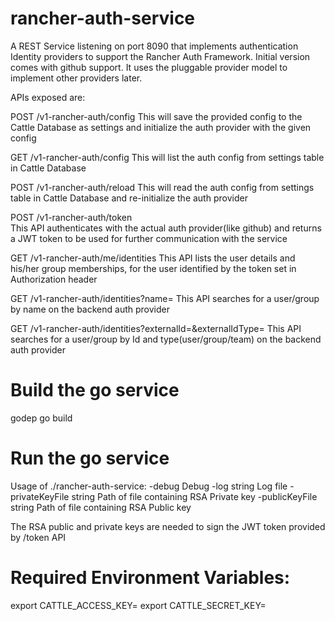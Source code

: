 # rancher-auth-service
A REST Service listening on port 8090 that implements authentication Identity providers to support the Rancher Auth Framework. Initial version comes with github support. It uses the pluggable provider model to implement other providers later. 


APIs exposed are:

POST /v1-rancher-auth/config
This will save the provided config to the Cattle Database as settings and initialize the auth provider with the given config

GET /v1-rancher-auth/config
This will list the auth config from settings table in Cattle Database

POST /v1-rancher-auth/reload
This will read the auth config from settings table in Cattle Database and re-initialize the auth provider

POST /v1-rancher-auth/token  
This API authenticates with the actual auth provider(like github) and returns a JWT token to be used for further communication with the service

GET /v1-rancher-auth/me/identities
This API lists the user details and his/her group memberships, for the user identified by the token set in Authorization header

GET /v1-rancher-auth/identities?name=
This API searches for a user/group by name on the backend auth provider

GET /v1-rancher-auth/identities?externalId=&externalIdType=
This API searches for a user/group by Id and type(user/group/team) on the backend auth provider

# Build the go service
godep go build

# Run the go service

Usage of ./rancher-auth-service:
  -debug
    	Debug
  -log string
    	Log file
  -privateKeyFile string
    	Path of file containing RSA Private key 
  -publicKeyFile string
    	Path of file containing RSA Public key

The RSA public and private keys are needed to sign the JWT token provided by /token API

# Required Environment Variables:

export CATTLE_ACCESS_KEY= <service account key>
export CATTLE_SECRET_KEY= <service account secret key>
